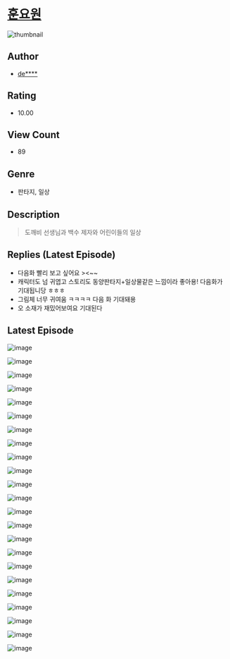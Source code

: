 # [훈요원](https://comic.naver.com/challenge/list?titleId=811392)
![thumbnail](https://image-comic.pstatic.net/user_contents_data/challenge_comic/2023/05/25/358736/upload_3762810682663384369_480x623.jpeg)

## Author
- [de****](https://comic.naver.com/artistTitle?id=358736)

## Rating
- 10.00

## View Count
- 89

## Genre
- 판타지, 일상

## Description
> 도깨비 선생님과 백수 제자와 어린이들의 일상

## Replies (Latest Episode)
- 다음화 빨리 보고 싶어요 ><~~
- 캐릭터도 넘 귀엽고 스토리도 동양판타지+일상물같은 느낌이라 좋아용! 다음화가 기대됩니당 ㅎㅎㅎ
- 그림체 너무 귀여움 ㅋㅋㅋㅋ 다음 화 기대돼용
- 오 소재가 재밌어보여요 기대된다

## Latest Episode
![image](https://image-comic.pstatic.net/user_contents_data/challenge_comic/2023/05/25/358736/upload_7004561305221752371.jpeg)

![image](https://image-comic.pstatic.net/user_contents_data/challenge_comic/2023/05/25/358736/upload_7365414231031112038.jpeg)

![image](https://image-comic.pstatic.net/user_contents_data/challenge_comic/2023/05/25/358736/upload_3691088254971754800.jpeg)

![image](https://image-comic.pstatic.net/user_contents_data/challenge_comic/2023/05/25/358736/upload_3472949735197335909.jpeg)

![image](https://image-comic.pstatic.net/user_contents_data/challenge_comic/2023/05/25/358736/upload_7377794727765095009.jpeg)

![image](https://image-comic.pstatic.net/user_contents_data/challenge_comic/2023/05/25/358736/upload_3775253868707264567.jpeg)

![image](https://image-comic.pstatic.net/user_contents_data/challenge_comic/2023/05/25/358736/upload_3761693600310703664.jpeg)

![image](https://image-comic.pstatic.net/user_contents_data/challenge_comic/2023/05/25/358736/upload_3762532312948171618.jpeg)

![image](https://image-comic.pstatic.net/user_contents_data/challenge_comic/2023/05/25/358736/upload_7017230960445043765.jpeg)

![image](https://image-comic.pstatic.net/user_contents_data/challenge_comic/2023/05/25/358736/upload_7221865257204070502.jpeg)

![image](https://image-comic.pstatic.net/user_contents_data/challenge_comic/2023/05/25/358736/upload_3474072332139706419.jpeg)

![image](https://image-comic.pstatic.net/user_contents_data/challenge_comic/2023/05/25/358736/upload_3774923817700832102.jpeg)

![image](https://image-comic.pstatic.net/user_contents_data/challenge_comic/2023/05/25/358736/upload_7148959064299614776.jpeg)

![image](https://image-comic.pstatic.net/user_contents_data/challenge_comic/2023/05/25/358736/upload_3631646470289044066.jpeg)

![image](https://image-comic.pstatic.net/user_contents_data/challenge_comic/2023/05/25/358736/upload_7292790385051513702.jpeg)

![image](https://image-comic.pstatic.net/user_contents_data/challenge_comic/2023/05/25/358736/upload_4062638527109674040.jpeg)

![image](https://image-comic.pstatic.net/user_contents_data/challenge_comic/2023/05/25/358736/upload_3487020009252729398.jpeg)

![image](https://image-comic.pstatic.net/user_contents_data/challenge_comic/2023/05/25/358736/upload_7364339089956811621.jpeg)

![image](https://image-comic.pstatic.net/user_contents_data/challenge_comic/2023/05/25/358736/upload_7018357766626620467.jpeg)

![image](https://image-comic.pstatic.net/user_contents_data/challenge_comic/2023/05/25/358736/upload_3630240173489665588.jpeg)

![image](https://image-comic.pstatic.net/user_contents_data/challenge_comic/2023/05/25/358736/upload_4120900540133881958.jpeg)

![image](https://image-comic.pstatic.net/user_contents_data/challenge_comic/2023/05/25/358736/upload_3474917680507795810.jpeg)

![image](https://image-comic.pstatic.net/user_contents_data/challenge_comic/2023/05/25/358736/upload_4121978264244991282.jpeg)
